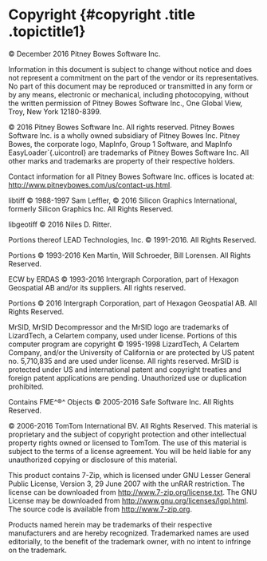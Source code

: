 Copyright {#copyright .title .topictitle1}
=========

© December 2016 Pitney Bowes Software Inc.

Information in this document is subject to change without notice and does not represent a commitment on the part of the vendor or its representatives. No part of this document may be reproduced or transmitted in any form or by any means, electronic or mechanical, including photocopying, without the written permission of Pitney Bowes Software Inc., One Global View, Troy, New York 12180-8399.

© 2016 Pitney Bowes Software Inc. All rights reserved. Pitney Bowes Software Inc. is a wholly owned subsidiary of Pitney Bowes Inc. Pitney Bowes, the corporate logo, MapInfo, Group 1 Software, and <span class="keyword">MapInfo EasyLoader`{.uicontrol} are trademarks of Pitney Bowes Software Inc. All other marks and trademarks are property of their respective holders.

Contact information for all Pitney Bowes Software Inc. offices is located at: <http://www.pitneybowes.com/us/contact-us.html>.

libtiff © 1988-1997 Sam Leffler, © 2016 Silicon Graphics International, formerly Silicon Graphics Inc. All Rights Reserved.

libgeotiff © 2016 Niles D. Ritter.

Portions thereof LEAD Technologies, Inc. © 1991-2016. All Rights Reserved.

Portions © 1993-2016 Ken Martin, Will Schroeder, Bill Lorensen. All Rights Reserved.

ECW by ERDAS © 1993-2016 Intergraph Corporation, part of Hexagon Geospatial AB and/or its suppliers. All rights reserved.

Portions © 2016 Intergraph Corporation, part of Hexagon Geospatial AB. All Rights Reserved.

MrSID, MrSID Decompressor and the MrSID logo are trademarks of LizardTech, a Celartem company, used under license. Portions of this computer program are copyright © 1995-1998 LizardTech, A Celartem Company, and/or the University of California or are protected by US patent no. 5,710,835 and are used under license. All rights reserved. MrSID is protected under US and international patent and copyright treaties and foreign patent applications are pending. Unauthorized use or duplication prohibited.

Contains FME^®^ Objects © 2005-2016 Safe Software Inc. All Rights Reserved.

© 2006-2016 TomTom International BV. All Rights Reserved. This material is proprietary and the subject of copyright protection and other intellectual property rights owned or licensed to TomTom. The use of this material is subject to the terms of a license agreement. You will be held liable for any unauthorized copying or disclosure of this material.

This product contains 7-Zip, which is licensed under GNU Lesser General Public License, Version 3, 29 June 2007 with the unRAR restriction. The license can be downloaded from <http://www.7-zip.org/license.txt>. The GNU License may be downloaded from <http://www.gnu.org/licenses/lgpl.html>. The source code is available from <http://www.7-zip.org>.

Products named herein may be trademarks of their respective manufacturers and are hereby recognized. Trademarked names are used editorially, to the benefit of the trademark owner, with no intent to infringe on the trademark.
